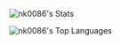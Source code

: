 ![nk0086's Stats](https://github-readme-stats-zeta-sable-77.vercel.app/api?username=nk0086&theme=dracula&show_icons=true&hide_border=false&count_private=true)

![nk0086's Top Languages](https://github-readme-stats-zeta-sable-77.vercel.app/api/top-langs/?username=nk0086&theme=dracula&show_icons=true&hide_border=false&layout=compact)
